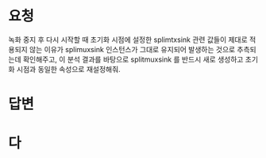 # 요청
녹화 중지 후 다시 시작할 때 초기화 시점에 설정한 splimtxsink 관련 값들이 제대로 적용되지 않는 이유가 splimuxsink 인스턴스가 그대로 유지되어 발생하는 것으로 추측되는데 확인해주고, 이 분석 결과를 바탕으로 splitmuxsink 를 반드시 새로 생성하고 초기화 시점과 동일한 속성으로 재설정해줘.

# 답변

# 다